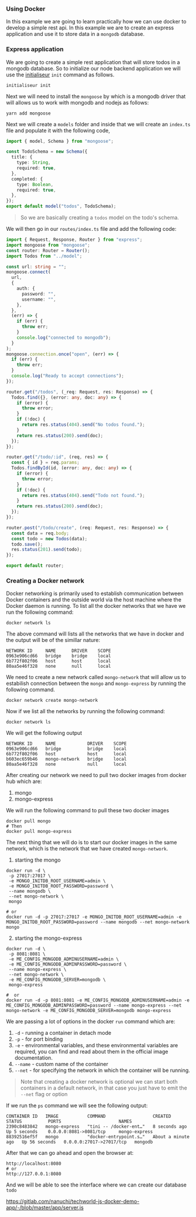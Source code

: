 ### Using Docker

In this example we are going to learn practically how we can use docker to develop a simple rest api. In this example we are to create an express application and use it to store data in a `mongodb` database.

### Express application

We are going to create a simple rest application that will store todos in a mongodb database. So to initialize our node backend application we will use the [initialiseur](https://github.com/CrispenGari/initialiseur) `init` command as follows.

```shell
initialiseur init
```

Next we will need to install the `mongoose` by which is a mongodb driver that will allows us to work with mongodb and nodejs as follows:

```shell
yarn add mongoose
```

Next we will create a `models` folder and inside that we will create an `index.ts` file and populate it with the following code,

```ts
import { model, Schema } from "mongoose";

const TodoSchema = new Schema({
  title: {
    type: String,
    required: true,
  },
  completed: {
    type: Boolean,
    required: true,
  },
});
export default model("todos", TodoSchema);
```

> So we are basically creating a `todos` model on the todo's schema.

We will then go in our `routes/index.ts` file and add the following code:

```ts
import { Request, Response, Router } from "express";
import mongoose from "mongoose";
const router: Router = Router();
import Todos from "../model";

const url: string = "";
mongoose.connect(
  url,
  {
    auth: {
      password: "",
      username: "",
    },
  },
  (err) => {
    if (err) {
      throw err;
    }
    console.log("connected to mongodb");
  }
);
mongoose.connection.once("open", (err) => {
  if (err) {
    throw err;
  }
  console.log("Ready to accept connections");
});

router.get("/todos", (_req: Request, res: Response) => {
  Todos.find({}, (error: any, doc: any) => {
    if (error) {
      throw error;
    }
    if (!doc) {
      return res.status(404).send("No todos found.");
    }
    return res.status(200).send(doc);
  });
});

router.get("/todo/:id", (req, res) => {
  const { id } = req.params;
  Todos.findById(id, (error: any, doc: any) => {
    if (error) {
      throw error;
    }
    if (!doc) {
      return res.status(404).send("Todo not found.");
    }
    return res.status(200).send(doc);
  });
});

router.post("/todo/create", (req: Request, res: Response) => {
  const data = req.body;
  const todo = new Todos(data);
  todo.save();
  res.status(201).send(todo);
});

export default router;
```

### Creating a Docker network

Docker networking is primarily used to establish communication between Docker containers and the outside world via the host machine where the Docker daemon is running. To list all the docker networks that we have we run the following command:

```shell
docker network ls
```

The above command will lists all the networks that we have in docker and the output will be of the simillar nature:

```shell
NETWORK ID     NAME      DRIVER    SCOPE
0963e906cd66   bridge    bridge    local
6b772f802f06   host      host      local
80aa5e46f328   none      null      local
```

We need to create a new network called `mongo-network` that will allow us to estabilish connection between the `mongo` and `mongo-express` by running the following command.

```shell
docker network create mongo-network
```

Now if we list all the networks by running the following command:

```shell
docker network ls
```

We will get the following output

```shell
NETWORK ID     NAME            DRIVER    SCOPE
0963e906cd66   bridge          bridge    local
6b772f802f06   host            host      local
b603ec659b46   mongo-network   bridge    local
80aa5e46f328   none            null      local
```

After creating our network we need to pull two docker images from docker hub which are:

1. mongo
2. mongo-express

We will run the following command to pull these two docker images

```shell
docker pull mongo
# Then
docker pull mongo-express
```

The next thing that we will do is to start our docker images in the same network, which is the network that we have created `mongo-network`.

1. starting the mongo

```shell
docker run -d \
 -p 27017:27017 \
 -e MONGO_INITDB_ROOT_USERNAME=admin \
 -e MONGO_INITDB_ROOT_PASSWORD=password \
 --name mongodb \
 --net mongo-network \
 mongo

# or
docker run -d -p 27017:27017 -e MONGO_INITDB_ROOT_USERNAME=admin -e MONGO_INITDB_ROOT_PASSWORD=password --name mongodb --net mongo-network mongo
```

2. starting the mongo-express

```shell
docker run -d \
 -p 8081:8081 \
 -e ME_CONFIG_MONGODB_ADMINUSERNAME=admin \
 -e ME_CONFIG_MONGODB_ADMINPASSWORD=password \
 --name mongo-express \
 --net mongo-network \
 -e ME_CONFIG_MONGODB_SERVER=mongodb \
 mongo-express

#  or
docker run -d -p 8081:8081 -e ME_CONFIG_MONGODB_ADMINUSERNAME=admin -e ME_CONFIG_MONGODB_ADMINPASSWORD=password --name mongo-express --net mongo-network -e ME_CONFIG_MONGODB_SERVER=mongodb mongo-express
```

We are passing a lot of options in the docker `run` command which are:

1. `-d` - running a container in detach mode
2. `-p` - for port binding
3. `-e` - environmental variables, and these environmental variables are required, you can find and read about them in the official image documentation.
4. `--name` - custom name of the container
5. `--net` - for specifying the network in which the container will be running.

> Note that creating a docker network is optional we can start both containers in a default network, in that case you just have to emit the `--net` flag or option

If we run the `ps` command we will see the following output:

```shell
CONTAINER ID   IMAGE           COMMAND                  CREATED              STATUS          PORTS                      NAMES
2390c8483842   mongo-express   "tini -- /docker-ent…"   8 seconds ago        Up 5 seconds    0.0.0.0:8081->8081/tcp     mongo-express
88392516ef5f   mongo           "docker-entrypoint.s…"   About a minute ago   Up 56 seconds   0.0.0.0:27017->27017/tcp   mongodb
```

After that we can go ahead and open the browser at:

```shell
http://localhost:8080
# or
http://127.0.0.1:8080
```

And we will be able to see the interface where we can create our database `todo`

https://gitlab.com/nanuchi/techworld-js-docker-demo-app/-/blob/master/app/server.js

